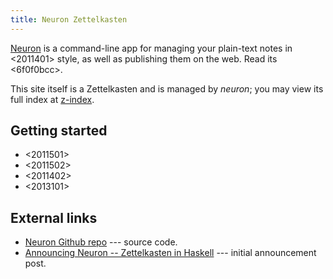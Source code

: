```yaml
---
title: Neuron Zettelkasten
---
```


[Neuron](https://github.com/srid/neuron) is a command-line app for managing your plain-text notes in <2011401> style, as well as publishing them on the web. Read its <6f0f0bcc>.

This site itself is a Zettelkasten and is managed by *neuron*; you may view its full index at [z-index](z-index.html).

## Getting started

* <2011501>
* <2011502>
* <2011402>
* <2013101>

## External links

- [Neuron Github repo](https://github.com/srid/neuron) --- source code.
- [Announcing Neuron -- Zettelkasten in Haskell](https://www.srid.ca/2010101.html) --- initial announcement post.
